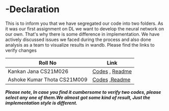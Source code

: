 # -Declaration
This is to inform you that we have segregated our code into two folders. As it was our first assignment on DL we want to develop the neural network on our own. That's why there is some difference in implementation. We have actively discussed issues we faced during the process and also done analysis as a team to visualize results in wandb. Please find the links to verify changes

| Roll No      | Link |
| ----------- | ----------- |
| Kankan Jana CS21M026     | [Codes](https://github.com/ashokkumarthota/Deep-Learning/tree/main/KankanCS21M026) , [Readme](https://github.com/ashokkumarthota/Deep-Learning/blob/main/KankanCS21M026/README.md)     |
| Ashoke Kumar Thota CS21M009     | [Codes](https://github.com/ashokkumarthota/Deep-Learning/tree/main/ASHOK%20KUMAR%20THOTA%20CS21M009) ,[Readme](https://github.com/ashokkumarthota/Deep-Learning/blob/main/ASHOK%20KUMAR%20THOTA%20CS21M009/README.md)  |



***Please note, In case you find it cumbersome to verify two codes, please select any one of them.We almost got some kind of result, Just the implementation style is different.***
